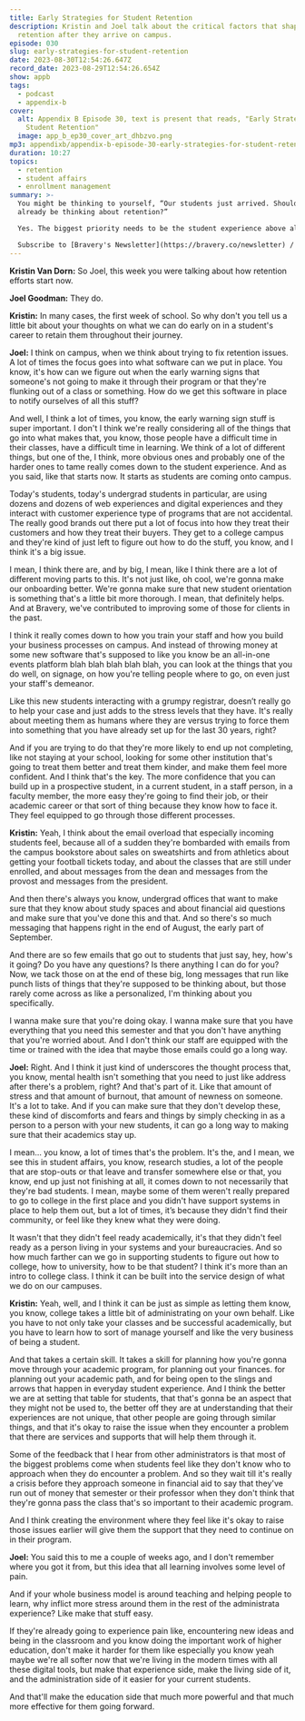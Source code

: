 ```yaml
---
title: Early Strategies for Student Retention
description: Kristin and Joel talk about the critical factors that shape student
  retention after they arrive on campus.
episode: 030
slug: early-strategies-for-student-retention
date: 2023-08-30T12:54:26.647Z
record_date: 2023-08-29T12:54:26.654Z
show: appb
tags:
  - podcast
  - appendix-b
cover:
  alt: Appendix B Episode 30, text is present that reads, "Early Strategies for
    Student Retention"
  image: app_b_ep30_cover_art_dhbzvo.png
mp3: appendixb/appendix-b-episode-30-early-strategies-for-student-retention.mp3
duration: 10:27
topics:
  - retention
  - student affairs
  - enrollment management
summary: >-
  You might be thinking to yourself, “Our students just arrived. Should we
  already be thinking about retention?”

  Yes. The biggest priority needs to be the student experience above all other things. Make sure they feel supported from the moment they set foot on campus. And we’re not just talking about software solutions. Think personal engagement, simplified administrative processes, and creating an environment where students feel empowered to navigate their academic journey.

  Subscribe to [Bravery's Newsletter](https://bravery.co/newsletter) / [Follow Kristin](https://www.linkedin.com/in/kristinvandorn/) / [Follow Joel](https://linkedin.com/in/joelgoodman/) / [Follow Bravery on LinkedIn](https://www.linkedin.com/company/bravery-media/)
---
```

**Kristin Van Dorn:**
So Joel, this week you were talking about how retention efforts start now.

**Joel Goodman:**
They do.

**Kristin:**
In many cases, the first week of school. So why don't you tell us a little bit about your thoughts on what we can do early on in a student's career to retain them throughout their journey.

**Joel:**
I think on campus, when we think about trying to fix retention issues. A lot of times the focus goes into what software can we put in place. You know, it's how can we figure out when the early warning signs that someone's not going to make it through their program or that they're flunking out of a class or something. How do we get this software in place to notify ourselves of all this stuff? 

And well, I think a lot of times, you know, the early warning sign stuff is super important. I don't I think we're really considering all of the things that go into what makes that, you know, those people have a difficult time in their classes, have a difficult time in learning. We think of a lot of different things, but one of the, I think, more obvious ones and probably one of the harder ones to tame really comes down to the student experience. And as you said, like that starts now. It starts as students are coming onto campus. 

Today's students, today's undergrad students in particular, are using dozens and dozens of web experiences and digital experiences and they interact with customer experience type of programs that are not accidental. The really good brands out there put a lot of focus into how they treat their customers and how they treat their buyers. They get to a college campus and they're kind of just left to figure out how to do the stuff, you know, and I think it's a big issue. 

I mean, I think there are, and by big, I mean, like I think there are a lot of different moving parts to this. It's not just like, oh cool, we're gonna make our onboarding better. We're gonna make sure that new student orientation is something that's a little bit more thorough. I mean, that definitely helps. And at Bravery, we've contributed to improving some of those for clients in the past. 

I think it really comes down to how you train your staff and how you build your business processes on campus. And instead of throwing money at some new software that's supposed to like you know be an all-in-one events platform blah blah blah blah blah, you can look at the things that you do well, on signage, on how you're telling people where to go, on even just your staff's demeanor. 

Like this new students interacting with a grumpy registrar, doesn’t really go to help your case and just adds to the stress levels that they have. It's really about meeting them as humans where they are versus trying to force them into something that you have already set up for the last 30 years, right? 

And if you are trying to do that they're more likely to end up not completing, like not staying at your school, looking for some other institution that's going to treat them better and treat them kinder, and make them feel more confident. And I think that's the key. The more confidence that you can build up in a prospective student, in a current student, in a staff person, in a faculty member, the more easy they're going to find their job, or their academic career or that sort of thing because they know how to face it. They feel equipped to go through those different processes.

**Kristin:**
Yeah, I think about the email overload that especially incoming students feel, because all of a sudden they're bombarded with emails from the campus bookstore about sales on sweatshirts and from athletics about getting your football tickets today, and about the classes that are still under enrolled, and about messages from the dean and messages from the provost and messages from the president. 

And then there's always you know, undergrad offices that want to make sure that they know about study spaces and about financial aid questions and make sure that you've done this and that. And so there's so much messaging that happens right in the end of August, the early part of September. 

And there are so few emails that go out to students that just say, hey, how's it going? Do you have any questions? Is there anything I can do for you? Now, we tack those on at the end of these big, long messages that run like punch lists of things that they're supposed to be thinking about, but those rarely come across as like a personalized, I'm thinking about you specifically.

I wanna make sure that you're doing okay. I wanna make sure that you have everything that you need this semester and that you don't have anything that you're worried about. And I don't think our staff are equipped with the time or trained with the idea that maybe those emails could go a long way.

**Joel:**
Right. And I think it just kind of underscores the thought process that, you know, mental health isn't something that you need to just like address after there's a problem, right? And that's part of it. Like that amount of stress and that amount of burnout, that amount of newness on someone. It's a lot to take. And if you can make sure that they don't develop these, these kind of discomforts and fears and things by simply checking in as a person to a person with your new students, it can go a long way to making sure that their academics stay up. 

I mean... you know, a lot of times that's the problem. It's the, and I mean, we see this in student affairs, you know, research studies, a lot of the people that are stop-outs or that leave and transfer somewhere else or that, you know, end up just not finishing at all, it comes down to not necessarily that they're bad students. I mean, maybe some of them weren't really prepared to go to college in the first place and you didn't have support systems in place to help them out, but a lot of times, it’s because they didn't find their community, or feel like they knew what they were doing. 

It wasn't that they didn't feel ready academically, it's that they didn't feel ready as a person living in your systems and your bureaucracies. And so how much farther can we go in supporting students to figure out how to college, how to university, how to be that student? I think it's more than an intro to college class. I think it can be built into the service design of what we do on our campuses.

**Kristin:**
Yeah, well, and I think it can be just as simple as letting them know, you know, college takes a little bit of administrating on your own behalf. Like you have to not only take your classes and be successful academically, but you have to learn how to sort of manage yourself and like the very business of being a student.

And that takes a certain skill. It takes a skill for planning how you're gonna move through your academic program, for planning out your finances. for planning out your academic path, and for being open to the slings and arrows that happen in everyday student experience. And I think the better we are at setting that table for students, that that's gonna be an aspect that they might not be used to, the better off they are at understanding that their experiences are not unique, that other people are going through similar things, and that it's okay to raise the issue when they encounter a problem that there are services and supports that will help them through it. 

Some of the feedback that I hear from other administrators is that most of the biggest problems come when students feel like they don't know who to approach when they do encounter a problem. And so they wait till it's really a crisis before they approach someone in financial aid to say that they've run out of money that semester or their professor when they don't think that they're gonna pass the class that's so important to their academic program. 

And I think creating the environment where they feel like it's okay to raise those issues earlier will give them the support that they need to continue on in their program.

**Joel:**
You said this to me a couple of weeks ago, and I don't remember where you got it from, but this idea that all learning involves some level of pain. 

And if your whole business model is around teaching and helping people to learn, why inflict more stress around them in the rest of the administrata experience? Like make that stuff easy. 

If they're already going to experience pain like, encountering new ideas and being in the classroom and you know doing the important work of higher education, don't make it harder for them like especially you know yeah maybe we're all softer now that we're living in the modern times with all these digital tools, but make that experience side, make the living side of it, and the administration side of it easier for your current students. 

And that'll make the education side that much more powerful and that much more effective for them going forward.